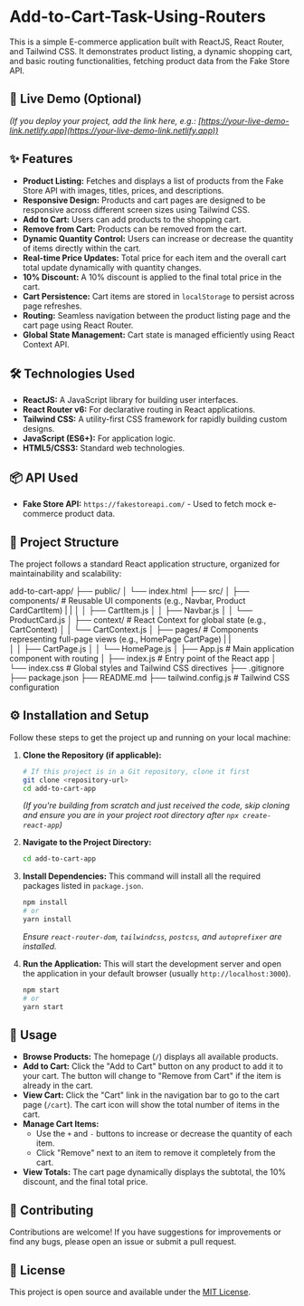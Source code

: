 # Add-to-Cart-Task-Using-Routers


This is a simple E-commerce application built with ReactJS, React Router, and Tailwind CSS. It demonstrates product listing, a dynamic shopping cart, and basic routing functionalities, fetching product data from the Fake Store API.

## 🚀 Live Demo (Optional)

*(If you deploy your project, add the link here, e.g.: [https://your-live-demo-link.netlify.app](https://your-live-demo-link.netlify.app))*

## ✨ Features

* **Product Listing:** Fetches and displays a list of products from the Fake Store API with images, titles, prices, and descriptions.
* **Responsive Design:** Products and cart pages are designed to be responsive across different screen sizes using Tailwind CSS.
* **Add to Cart:** Users can add products to the shopping cart.
* **Remove from Cart:** Products can be removed from the cart.
* **Dynamic Quantity Control:** Users can increase or decrease the quantity of items directly within the cart.
* **Real-time Price Updates:** Total price for each item and the overall cart total update dynamically with quantity changes.
* **10% Discount:** A 10% discount is applied to the final total price in the cart.
* **Cart Persistence:** Cart items are stored in `localStorage` to persist across page refreshes.
* **Routing:** Seamless navigation between the product listing page and the cart page using React Router.
* **Global State Management:** Cart state is managed efficiently using React Context API.

## 🛠️ Technologies Used

* **ReactJS:** A JavaScript library for building user interfaces.
* **React Router v6:** For declarative routing in React applications.
* **Tailwind CSS:** A utility-first CSS framework for rapidly building custom designs.
* **JavaScript (ES6+):** For application logic.
* **HTML5/CSS3:** Standard web technologies.

## 📦 API Used

* **Fake Store API:** `https://fakestoreapi.com/` - Used to fetch mock e-commerce product data.

## 📂 Project Structure

The project follows a standard React application structure, organized for maintainability and scalability:

add-to-cart-app/
├── public/
│   └── index.html
├── src/
│   ├── components/         # Reusable UI components (e.g., Navbar, Product CardCartItem)
|   |
│   │   ├── CartItem.js
│   │   ├── Navbar.js
│   │   └── ProductCard.js
│   ├── context/             # React Context for global state (e.g., CartContext)
│   │   └── CartContext.js
│   ├── pages/        # Components representing full-page views (e.g., HomePage CartPage)
|   |  
│   │   ├── CartPage.js
│   │   └── HomePage.js
│   ├── App.js               # Main application component with routing
│   ├── index.js             # Entry point of the React app
│   └── index.css            # Global styles and Tailwind CSS directives
├── .gitignore
├── package.json
├── README.md
├── tailwind.config.js       # Tailwind CSS configuration


## ⚙️ Installation and Setup

Follow these steps to get the project up and running on your local machine:

1.  **Clone the Repository (if applicable):**
    ```bash
    # If this project is in a Git repository, clone it first
    git clone <repository-url>
    cd add-to-cart-app
    ```
    *(If you're building from scratch and just received the code, skip cloning and ensure you are in your project root directory after `npx create-react-app`)*

2.  **Navigate to the Project Directory:**
    ```bash
    cd add-to-cart-app
    ```

3.  **Install Dependencies:**
    This command will install all the required packages listed in `package.json`.
    ```bash
    npm install
    # or
    yarn install
    ```
    *Ensure `react-router-dom`, `tailwindcss`, `postcss`, and `autoprefixer` are installed.*

4.  **Run the Application:**
    This will start the development server and open the application in your default browser (usually `http://localhost:3000`).
    ```bash
    npm start
    # or
    yarn start
    ```

## 🚀 Usage

* **Browse Products:** The homepage (`/`) displays all available products.
* **Add to Cart:** Click the "Add to Cart" button on any product to add it to your cart. The button will change to "Remove from Cart" if the item is already in the cart.
* **View Cart:** Click the "Cart" link in the navigation bar to go to the cart page (`/cart`). The cart icon will show the total number of items in the cart.
* **Manage Cart Items:**
    * Use the `+` and `-` buttons to increase or decrease the quantity of each item.
    * Click "Remove" next to an item to remove it completely from the cart.
* **View Totals:** The cart page dynamically displays the subtotal, the 10% discount, and the final total price.

## 🤝 Contributing

Contributions are welcome! If you have suggestions for improvements or find any bugs, please open an issue or submit a pull request.

## 📄 License

This project is open source and available under the [MIT License](LICENSE). 
